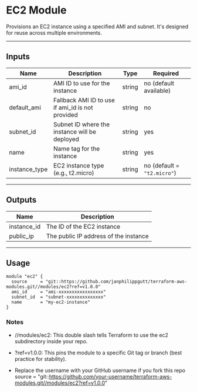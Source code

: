 # EC2 Module

Provisions an EC2 instance using a specified AMI and subnet. It's designed for reuse across multiple environments.

---

## Inputs

| Name          | Description                                      | Type     | Required                    |
|---------------|--------------------------------------------------|----------|-----------------------------|
| ami_id        | AMI ID to use for the instance                   | string   | no (default available)      |
| default_ami   | Fallback AMI ID to use if ami_id is not provided | string   | no                          |
| subnet_id     | Subnet ID where the instance will be deployed    | string   | yes                         |
| name          | Name tag for the instance                        | string   | yes                         |
| instance_type | EC2 instance type (e.g., t2.micro)               | string   | no (default = `"t2.micro"`) |

---

## Outputs

| Name           | Description                            |
|----------------|----------------------------------------|
| instance_id    | The ID of the EC2 instance             |
| public_ip      | The public IP address of the instance  |

---

## Usage

```hcl
module "ec2" {
  source     = "git::https://github.com/janphilippgutt/terraform-aws-modules.git//modules/ec2?ref=v1.0.0"
  ami_id     = "ami-xxxxxxxxxxxxxxxxx"
  subnet_id  = "subnet-xxxxxxxxxxxxxx"
  name       = "my-ec2-instance"
}
```

### Notes

- //modules/ec2: This double slash tells Terraform to use the ec2 subdirectory inside your repo.

- ?ref=v1.0.0: This pins the module to a specific Git tag or branch (best practice for stability).

- Replace the username with your GitHub username if you fork this repo
source = "git::https://github.com/your-username/terraform-aws-modules.git//modules/ec2?ref=v1.0.0"